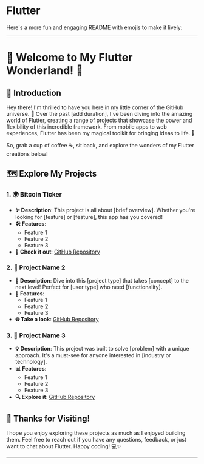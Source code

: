 # Flutter

Here's a more fun and engaging README with emojis to make it lively:

---

# 🌟 Welcome to My Flutter Wonderland! 🌟

## 👋 Introduction

Hey there! I'm thrilled to have you here in my little corner of the GitHub universe. 🚀 Over the past [add duration], I've been diving into the amazing world of Flutter, creating a range of projects that showcase the power and flexibility of this incredible framework. From mobile apps to web experiences, Flutter has been my magical toolkit for bringing ideas to life. 🌈

So, grab a cup of coffee ☕, sit back, and explore the wonders of my Flutter creations below!

## 🗺️ Explore My Projects

### 1. **🌍 Bitcoin Ticker**
   - **✨ Description**: This project is all about [brief overview]. Whether you're looking for [feature] or [feature], this app has you covered!
   - **🛠️ Features**: 
     - Feature 1
     - Feature 2
     - Feature 3
   - **🔗 Check it out**: [GitHub Repository](#Khondwani/bitcoin-ticker-flutter)

### 2. **📱 Project Name 2**
   - **🚀 Description**: Dive into this [project type] that takes [concept] to the next level! Perfect for [user type] who need [functionality].
   - **🎨 Features**: 
     - Feature 1
     - Feature 2
     - Feature 3
   - **🌐 Take a look**: [GitHub Repository](#)

### 3. **💼 Project Name 3**
   - **💡 Description**: This project was built to solve [problem] with a unique approach. It's a must-see for anyone interested in [industry or technology].
   - **📊 Features**: 
     - Feature 1
     - Feature 2
     - Feature 3
   - **🔍 Explore it**: [GitHub Repository](#)

## 🎉 Thanks for Visiting!

I hope you enjoy exploring these projects as much as I enjoyed building them. Feel free to reach out if you have any questions, feedback, or just want to chat about Flutter. Happy coding! 💻✨

---
